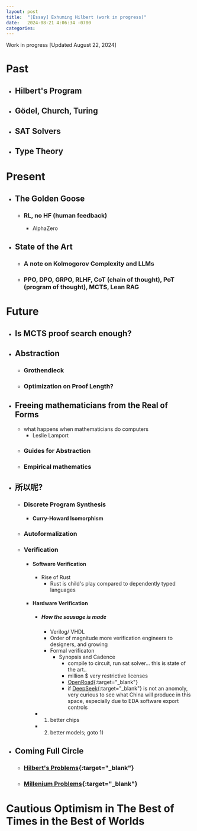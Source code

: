 ```yaml
---
layout: post
title:  "[Essay] Exhuming Hilbert (work in progress)" 
date:   2024-08-21 4:06:34 -0700
categories: 
---
```


Work in progress
[Updated August 22, 2024]

# Past

- ## Hilbert's Program
- ## Gödel, Church, Turing
- ## SAT Solvers
- ## Type Theory

# Present

- ## The Golden Goose
    - ### RL, no HF (human feedback)
        - AlphaZero
- ## State of the Art
    - ### A note on Kolmogorov Complexity and LLMs
    - ### PPO, DPO, GRPO, RLHF, CoT (chain of thought), PoT (program of thought), MCTS, Lean RAG
    

# Future

- ## Is MCTS proof search enough?

- ## Abstraction
    - ### Grothendieck
    - ### Optimization on Proof Length?

- ## Freeing mathematicians from the Real of Forms
    - what happens when mathematicians do computers
        - Leslie Lamport
    - ### Guides for Abstraction
    - ### Empirical mathematics

- ## 所以呢?
    - ### Discrete Program Synthesis
        - #### Curry-Howard Isomorphism
    - ### Autoformalization
    - ### Verification
        - #### Software Verification
            - Rise of Rust
                - Rust is child's play compared to dependently typed languages
        - #### Hardware Verification
            - ##### How the sausage is made
                - Verilog/ VHDL
                - Order of magnitude more verification engineers to designers, and growing
                - Formal verificaton
                    - Synopsis and Cadence
                        - compile to circuit, run sat solver... this is state of the art..
                        - million $ very restrictive licenses
                        - [OpenRoad](https://theopenroadproject.org){:target="_blank"} 
                        - if [DeepSeek](https://www.deepseek.com){:target="_blank"}  is not an anomoly, very curious to see what China will produce in this space, especially due to EDA software export controls
            - 1) better chips
            - 2) better models; goto 1)

- ## Coming Full Circle
    - ### [Hilbert's Problems](https://mathworld.wolfram.com/HilbertsProblems.html){:target="_blank"} 
    - ### [Millenium Problems](https://www.claymath.org/millennium-problems/){:target="_blank"} 

# Cautious Optimism in The Best of Times in the Best of Worlds
